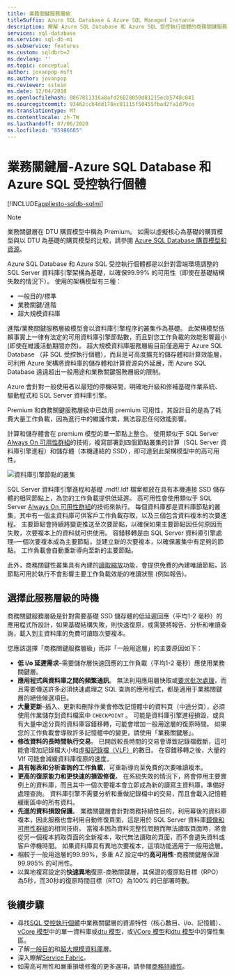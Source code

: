 ```yaml
---
title: 業務關鍵服務層級
titleSuffix: Azure SQL Database & Azure SQL Managed Instance
description: 瞭解 Azure SQL Database 和 Azure SQL 受控執行個體的商務關鍵服務層級。
services: sql-database
ms.service: sql-db-mi
ms.subservice: features
ms.custom: sqldbrb=2
ms.devlang: ''
ms.topic: conceptual
author: jovanpop-msft
ms.author: jovanpop
ms.reviewer: sstein
ms.date: 12/04/2018
ms.openlocfilehash: 0067811316a8afd26828050d81215ecb5748c841
ms.sourcegitcommit: 93462ccb4dd178ec81115f50455fbad2fa1d79ce
ms.translationtype: MT
ms.contentlocale: zh-TW
ms.lasthandoff: 07/06/2020
ms.locfileid: "85986685"
---
```

# <a name="business-critical-tier---azure-sql-database-and-azure-sql-managed-instance"></a>業務關鍵層-Azure SQL Database 和 Azure SQL 受控執行個體 
[!INCLUDE[appliesto-sqldb-sqlmi](../includes/appliesto-sqldb-sqlmi.md)]

> [!NOTE]
> 業務關鍵層在 DTU 購買模型中稱為 Premium。 如需以虛擬核心為基礎的購買模型與以 DTU 為基礎的購買模型的比較，請參閱 [Azure SQL Database 購買模型和資源](purchasing-models.md)。

Azure SQL Database 和 Azure SQL 受控執行個體都是以針對雲端環境調整的 SQL Server 資料庫引擎架構為基礎，以確保99.99% 的可用性（即使在基礎結構失敗的情況下）。 使用的架構模型有三種：
- 一般目的/標準 
- 業務關鍵/進階
- 超大規模資料庫

進階/業務關鍵服務層級模型會以資料庫引擎程序的叢集作為基礎。 此架構模型依賴事實上一律有法定的可用資料庫引擎節點數，而且對您工作負載的效能影響最小 (即使在維護活動期間亦然)。 超大規模資料庫服務層級目前僅適用于 Azure SQL Database （非 SQL 受控執行個體），而且是可高度擴充的儲存體和計算效能層，可利用 Azure 架構將資料庫的儲存體和計算資源向外延展，而 Azure SQL Database 遠遠超出一般用途和業務關鍵服務層級的限制。

Azure 會針對一般使用者以最短的停機時間，明確地升級和修補基礎作業系統、驅動程式和 SQL Server 資料庫引擎。 

Premium 和商務關鍵服務層級中已啟用 premium 可用性，其設計目的是為了耗費大量工作負載，因為進行中的維護作業，無法容忍任何效能影響。

計算和儲存體會在 premium 模型的單一節點上整合。 使用類似于 SQL Server [Always On 可用性群組](https://docs.microsoft.com/sql/database-engine/availability-groups/windows/overview-of-always-on-availability-groups-sql-server)的技術，複寫部署到四個節點叢集的計算（SQL Server 資料庫引擎進程）和儲存體（本機連結的 SSD），即可達到此架構模型中的高可用性。

![資料庫引擎節點的叢集](./media/service-tier-business-critical/business-critical-service-tier.png)

SQL Server 資料庫引擎進程和基礎 .mdf/.ldf 檔案都放在具有本機連接 SSD 儲存體的相同節點上，為您的工作負載提供低延遲。 高可用性會使用類似于 SQL Server [Always On 可用性群組](https://docs.microsoft.com/sql/database-engine/availability-groups/windows/overview-of-always-on-availability-groups-sql-server)的技術來執行。 每個資料庫都是資料庫節點的叢集，其中有一個主資料庫可供客戶工作負載存取，以及三個包含資料複本的次要進程。 主要節點會持續將變更推送至次要節點，以確保如果主要節點因任何原因而失敗，次要複本上的資料就可供使用。 容錯移轉是由 SQL Server 資料庫引擎處理–一個次要複本成為主要節點，並建立新的次要複本，以確保叢集中有足夠的節點。 工作負載會自動重新導向至新的主要節點。

此外，商務關鍵性叢集具有內建的[讀取縮放](read-scale-out.md)功能，會提供免費的內建唯讀節點，該節點可用於執行不會影響主要工作負載效能的唯讀狀態 (例如報告)。

## <a name="when-to-choose-this-service-tier"></a>選擇此服務層級的時機

商務關鍵服務層級是針對需要基礎 SSD 儲存體的低延遲回應（平均1-2 毫秒）的應用程式所設計，如果基礎結構失敗，則快速復原，或需要將報告、分析和唯讀查詢，載入到主資料庫的免費可讀取次要複本。

您應該選擇「商務關鍵服務層級」而非「一般用途層」的主要原因如下：
-   **低 i/o 延遲需求**–需要儲存層快速回應的工作負載（平均1-2 毫秒）應使用業務關鍵層。 
-   **應用程式與資料庫之間的頻繁通訊**。 無法利用應用層快取或[要求批次處理](../performance-improve-use-batching.md)，而且需要傳送許多必須快速處理之 SQL 查詢的應用程式，都是適用于業務關鍵層的絕佳候選項目。
-   **大量更新**–插入、更新和刪除作業會修改記憶體中的資料頁（中途分頁），必須使用作業儲存到資料檔案中 `CHECKPOINT` 。 可能是資料庫引擎進程損毀，或具有大量中途分頁的資料庫容錯移轉，可能會增加一般用途層的復原時間。 如果您的工作負載會導致許多記憶體中的變更，請使用「業務關鍵層」。 
-   **修改資料的長時間執行交易**。 已開啟較長時間的交易會導致記錄檔截斷，這可能會增加記錄檔大小和[虛擬記錄檔（VLF）](https://docs.microsoft.com/sql/relational-databases/sql-server-transaction-log-architecture-and-management-guide#physical_arch)的數目。 在容錯移轉之後，大量的 Vlf 可能會減緩資料庫復原的速度。
-   **具有報表和分析查詢的工作負載**，可重新導向至免費的次要唯讀複本。
- **更高的復原能力和更快速的損毀修復**。 在系統失敗的情況下，將會停用主要實例上的資料庫，而且其中一個次要複本會立即成為新的讀寫主資料庫，準備好處理查詢。 資料庫引擎不需要分析和重做記錄檔中的交易，而且會載入記憶體緩衝區中的所有資料。
- **先進的資料損毀保護**。 業務關鍵層會針對商務持續性目的，利用幕後的資料庫複本，因此服務也會利用自動修復頁面，這是用於 SQL Server 資料庫[鏡像和可用性群組](https://docs.microsoft.com/sql/sql-server/failover-clusters/automatic-page-repair-availability-groups-database-mirroring)的相同技術。 當複本因為資料完整性問題而無法讀取頁面時，將會從另一個複本抓取頁面的全新複本，取代無法讀取的頁面，而不會遺失資料或客戶停機時間。 如果資料庫具有異地次要複本，這項功能適用于一般用途層。
- 相較于一般用途層的99.99%，多重 AZ 設定中的**高可用性**-商務關鍵層保證99.995% 的可用性。
- 以異地複寫設定的**快速異地**復原-商務關鍵層，其保證的復原點目標（RPO）為5秒，而30秒的復原時間目標（RTO）為100% 的已部署時數。

## <a name="next-steps"></a>後續步驟

- 尋找[SQL 受控執行個體](../managed-instance/resource-limits.md#service-tier-characteristics)中業務關鍵層的資源特性（核心數目、i/o、記憶體）、 [vCore 模型](resource-limits-vcore-single-databases.md#business-critical---provisioned-compute---gen4)中的單一資料庫或[dtu 模型](resource-limits-dtu-single-databases.md#premium-service-tier)，或[VCore 模型](resource-limits-vcore-elastic-pools.md#business-critical---provisioned-compute---gen4)和[dtu 模型](resource-limits-dtu-elastic-pools.md#premium-elastic-pool-limits)中的彈性集區。
- 了解[一般目的](service-tier-general-purpose.md)和[超大規模資料庫](service-tier-hyperscale.md)層。
- 深入瞭解[Service Fabric](../../service-fabric/service-fabric-overview.md)。
- 如需高可用性和嚴重損壞修復的更多選項，請參閱[商務持續性](business-continuity-high-availability-disaster-recover-hadr-overview.md)。
